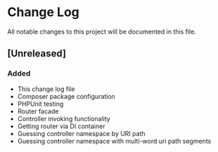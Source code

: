 # Change Log
All notable changes to this project will be documented in this file.

## [Unreleased]
### Added
- This change log file
- Composer package configuration
- PHPUnit testing
- Router facade
- Controller invoking functionality
- Getting router via DI container
- Guessing controller namespace by URI path
- Guessing controller namespace with multi-word uri path segments
